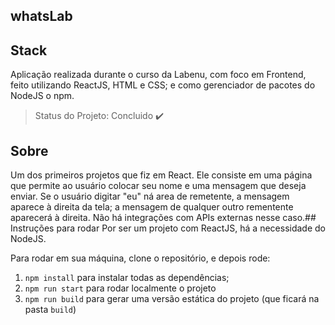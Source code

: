 ## whatsLab

## Stack
Aplicação realizada durante o curso da Labenu, com foco em Frontend, feito utilizando ReactJS, HTML e CSS; 
e como gerenciador de pacotes do NodeJS o npm.
> Status do Projeto: Concluido :heavy_check_mark:

## Sobre
Um dos primeiros projetos que fiz em React.
Ele consiste em uma página que permite ao usuário colocar seu nome e uma 
mensagem que deseja enviar. Se o usuário digitar "eu" ná area de remetente, 
a mensagem aparece à direita da tela; a mensagem de qualquer outro rementente 
aparecerá à direita. 
Não há integrações com APIs externas nesse caso.## Instruções para rodar
Por ser um projeto com ReactJS, há a necessidade do NodeJS. 

Para rodar em sua máquina, clone o repositório, e depois rode:

1. `npm install` para instalar todas as dependências;
1. `npm run start` para rodar localmente o projeto
1. `npm run build` para gerar uma versão estática do projeto 
(que ficará na pasta `build`)
